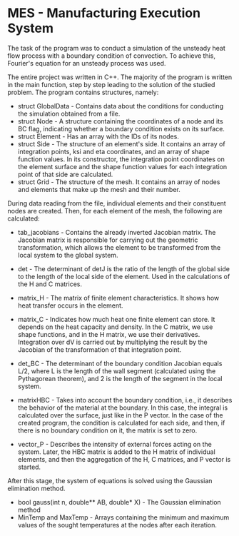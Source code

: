 # MES -  Manufacturing Execution System
The task of the program was to conduct a simulation of the unsteady heat flow process with a boundary condition of convection. To achieve this, Fourier's equation for an unsteady process was used.

The entire project was written in C++. The majority of the program is written in the main function, step by step leading to the solution of the studied problem. The program contains structures, namely:

* struct GlobalData - Contains data about the conditions for conducting the simulation obtained from a file.
* struct Node - A structure containing the coordinates of a node and its BC flag, indicating whether a boundary condition exists on its surface.
* struct Element - Has an array with the IDs of its nodes.
* struct Side - The structure of an element's side. It contains an array of integration points, ksi and eta coordinates, and an array of shape function values. In its constructor, the integration point coordinates on the element surface and the shape function values for each integration point of that side are calculated.
* struct Grid - The structure of the mesh. It contains an array of nodes and elements that make up the mesh and their number.

During data reading from the file, individual elements and their constituent nodes are created.
Then, for each element of the mesh, the following are calculated:
* tab_jacobians - Contains the already inverted Jacobian matrix. The Jacobian matrix is responsible for carrying out the geometric transformation, which allows the element to be transformed from the local system to the global system.
* det - The determinant of detJ is the ratio of the length of the global side to the length of the local side of the element. Used in the calculations of the H and C matrices.
* matrix_H - The matrix of finite element characteristics. It shows how heat transfer occurs in the element.
* matrix_C - Indicates how much heat one finite element can store. It depends on the heat capacity and density.
In the C matrix, we use shape functions, and in the H matrix, we use their derivatives. Integration over dV is carried out by multiplying the result by the Jacobian of the transformation of that integration point.

* det_BC - The determinant of the boundary condition Jacobian equals L/2, where L is the length of the wall segment (calculated using the Pythagorean theorem), and 2 is the length of the segment in the local system.
* matrixHBC - Takes into account the boundary condition, i.e., it describes the behavior of the material at the boundary. In this case, the integral is calculated over the surface, just like in the P vector. In the case of the created program, the condition is calculated for each side, and then, if there is no boundary condition on it, the matrix is set to zero.
* vector_P - Describes the intensity of external forces acting on the system.
Later, the HBC matrix is added to the H matrix of individual elements, and then the aggregation of the H, C matrices, and P vector is started.

After this stage, the system of equations is solved using the Gaussian elimination method.
* bool gauss(int n, double** AB, double* X) - The Gaussian elimination method
* MinTemp and MaxTemp - Arrays containing the minimum and maximum values of the sought temperatures at the nodes after each iteration.
